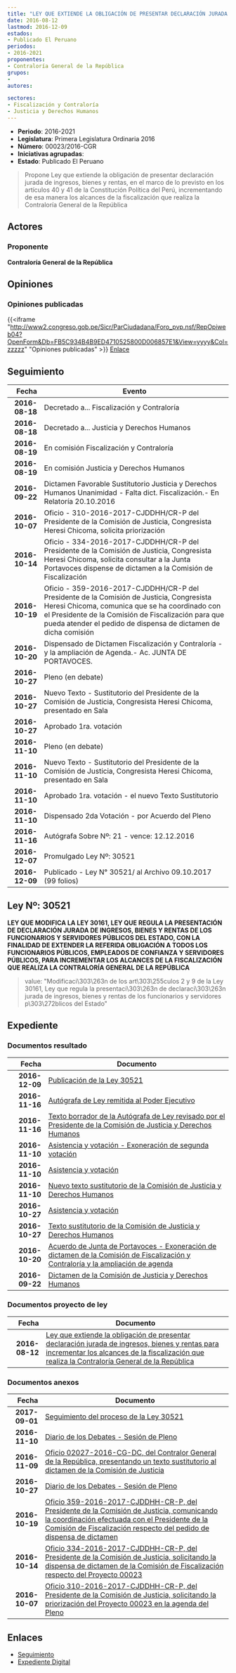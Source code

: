 ```yaml
---
title: "LEY QUE EXTIENDE LA OBLIGACIÓN DE PRESENTAR DECLARACIÓN JURADA DE INGRESOS, BIENES Y RENTAS PARA INCREMENTAR LOS ALCANCES DE LA FISCALIZACIÓN QUE REALIZA LA CONTRALORÍA GENERAL DE LA REPÚBLICA"
date: 2016-08-12
lastmod: 2016-12-09
estados:
- Publicado El Peruano
periodos:
- 2016-2021
proponentes:
- Contraloría General de la República
grupos:
- 
autores:

sectores:
- Fiscalización y Contraloría
- Justicia y Derechos Humanos
---
```

- **Periodo**: 2016-2021
- **Legislatura**: Primera Legislatura Ordinaria 2016
- **Número**: 00023/2016-CGR
- **Iniciativas agrupadas**: 
- **Estado**: Publicado El Peruano

> Propone Ley que extiende la obligación de presentar declaración jurada de ingresos, bienes y rentas, en el marco de lo previsto en los artículos 40 y 41 de la Constitución Política del Perú, incrementando de esa manera los alcances de la fiscalización que realiza la Contraloría General de la República


## Actores

### Proponente

**Contraloría General de la República**

## Opiniones

### Opiniones publicadas

{{<iframe "http://www2.congreso.gob.pe/Sicr/ParCiudadana/Foro_pvp.nsf/RepOpiweb04?OpenForm&Db=FB5C934B4B9ED4710525800D006857E1&View=yyyy&Col=zzzzz" "Opiniones publicadas" >}}
[Enlace](http://www2.congreso.gob.pe/Sicr/ParCiudadana/Foro_pvp.nsf/RepOpiweb04?OpenForm&Db=FB5C934B4B9ED4710525800D006857E1&View=yyyy&Col=zzzzz)


## Seguimiento

| Fecha | Evento |
|------:|--------|
| **2016-08-18** | Decretado a... Fiscalización y Contraloría |
| **2016-08-18** | Decretado a... Justicia y Derechos Humanos |
| **2016-08-19** | En comisión Fiscalización y Contraloría |
| **2016-08-19** | En comisión Justicia y Derechos Humanos |
| **2016-09-22** | Dictamen Favorable Sustitutorio Justicia y Derechos Humanos Unanimidad - Falta dict. Fiscalización.- En Relatoría 20.10.2016 |
| **2016-10-07** | Oficio - 310-2016-2017-CJDDHH/CR-P del Presidente de la Comisión de Justicia, Congresista Heresi Chicoma, solicita priorización |
| **2016-10-14** | Oficio - 334-2016-2017-CJDDHH/CR-P del Presidente de la Comisión de Justicia, Congresista Heresi Chicoma, solicita consultar a la Junta Portavoces dispense de dictamen a la Comisión de Fiscalización |
| **2016-10-19** | Oficio - 359-2016-2017-CJDDHH/CR-P del Presidente de la Comisión de Justicia, Congresista Heresi Chicoma, comunica que se ha coordinado con el Presidente de la Comisión de Fiscalización para que pueda atender el pedido de dispensa de dictamen de dicha comisión |
| **2016-10-20** | Dispensado de Dictamen Fiscalización y Contraloría - y la ampliación de Agenda.- Ac. JUNTA DE PORTAVOCES. |
| **2016-10-27** | Pleno (en debate) |
| **2016-10-27** | Nuevo Texto - Sustitutorio del Presidente de la Comisión de Justicia, Congresista Heresi Chicoma, presentado en Sala |
| **2016-10-27** | Aprobado 1ra. votación |
| **2016-11-10** | Pleno (en debate) |
| **2016-11-10** | Nuevo Texto - Sustitutorio del Presidente de la Comisión de Justicia, Congresista Heresi Chicoma, presentado en Sala |
| **2016-11-10** | Aprobado 1ra. votación - el nuevo Texto Sustitutorio |
| **2016-11-10** | Dispensado 2da Votación - por Acuerdo del Pleno |
| **2016-11-16** | Autógrafa Sobre Nº: 21 - vence: 12.12.2016 |
| **2016-12-07** | Promulgado Ley Nº: 30521 |
| **2016-12-09** | Publicado - Ley N° 30521/ al Archivo 09.10.2017 (99 folios) |

## Ley Nº: 30521

**LEY QUE MODIFICA LA LEY 30161, LEY QUE REGULA LA PRESENTACIÓN DE DECLARACIÓN JURADA DE INGRESOS, BIENES Y RENTAS DE LOS FUNCIONARIOS Y SERVIDORES PÚBLICOS DEL ESTADO, CON LA FINALIDAD DE EXTENDER LA REFERIDA OBLIGACIÓN A TODOS LOS FUNCIONARIOS PÚBLICOS, EMPLEADOS DE CONFIANZA Y SERVIDORES PÚBLICOS, PARA INCREMENTAR LOS ALCANCES DE LA FISCALIZACIÓN QUE REALIZA LA CONTRALORÍA GENERAL DE LA REPÚBLICA**

> value: "Modificaci\303\263n de los art\303\255culos 2 y 9 de la Ley 30161, Ley que regula la presentaci\303\263n de declaraci\303\263n jurada de ingresos, bienes y rentas de los funcionarios y servidores p\303\272blicos del Estado"


## Expediente

### Documentos resultado

| Fecha | Documento |
|------:|-----------|
| **2016-12-09** | [Publicación de la Ley 30521](http://www.leyes.congreso.gob.pe/Documentos/2016_2021/ADLP/Normas_Legales/30521-LEY.pdf) |
| **2016-11-16** | [Autógrafa de Ley remitida al Poder Ejecutivo](http://www.leyes.congreso.gob.pe/Documentos/2016_2021/ADLP/Texto_Aprobado/AU0002320161116.pdf) |
| **2016-11-16** | [Texto borrador de la Autógrafa de Ley revisado por el Presidente de la Comisión de Justicia y Derechos Humanos](http://www2.congreso.gob.pe/Sicr/TraDocEstProc/Contdoc03_2011.nsf/0/946436bfc911ec340525811b005595ee/$FILE/BAU0002320161116.pdf) |
| **2016-11-10** | [Asistencia y votación - Exoneración de segunda votación](http://www.leyes.congreso.gob.pe/Documentos/2016_2021/Asistencia_y_Votacion/Proyectos_de_Ley/Exoneracion_de_Segunda_Votacion/EAV0002320161110..pdf) |
| **2016-11-10** | [Asistencia y votación](http://www.leyes.congreso.gob.pe/Documentos/2016_2021/Asistencia_y_Votacion/Proyectos_de_Ley/AV0002320161110.pdf) |
| **2016-11-10** | [Nuevo texto sustitutorio de la Comisión de Justicia y Derechos Humanos](http://www.leyes.congreso.gob.pe/Documentos/2016_2021/Texto_Sustitutorio/Proyectos_de_Ley/TS0002320161110.pdf) |
| **2016-10-27** | [Asistencia y votación](http://www.leyes.congreso.gob.pe/Documentos/2016_2021/Asistencia_y_Votacion/Proyectos_de_Ley/AV0002320161027..pdf) |
| **2016-10-27** | [Texto sustitutorio de la Comisión de Justicia y Derechos Humanos](http://www.leyes.congreso.gob.pe/Documentos/2016_2021/Texto_Sustitutorio/Proyectos_de_Ley/TS0002320161027.pdf) |
| **2016-10-20** | [Acuerdo de Junta de Portavoces - Exoneración de dictamen de la Comisión de Fiscalización y Contraloría y la ampliación de agenda](http://www2.congreso.gob.pe/Sicr/TraDocEstProc/Contdoc03_2011.nsf/ba75101a33765c2c05257e5400552213/cf8d28e85aeea13a0525811b005c1d80/$FILE/AJP0002320161020.pdf) |
| **2016-09-22** | [Dictamen de la Comisión de Justicia y Derechos Humanos](http://www.leyes.congreso.gob.pe/Documentos/2016_2021/Dictamenes/Proyectos_de_Ley/00023DC15MAY20160922.D.pdf) |

### Documentos proyecto de ley

| Fecha | Documento |
|------:|-----------|
| **2016-08-12** | [Ley que extiende la obligación de presentar declaración jurada de ingresos, bienes y rentas para incrementar los alcances de la fiscalización que realiza la Contraloría General de la República](http://www.leyes.congreso.gob.pe/Documentos/2016_2021/Proyectos_de_Ley_y_de_Resoluciones_Legislativas/PL0001020160811..pdf) |

### Documentos anexos

| Fecha | Documento |
|------:|-----------|
| **2017-09-01** | [Seguimiento del proceso de la Ley 30521](http://www.leyes.congreso.gob.pe/Documentos/2016_2021/Seguimiento_de_Proyectos_de_Ley/00023PL20170901.PDF) |
| **2016-11-10** | [Diario de los Debates - Sesión de Pleno](http://www2.congreso.gob.pe/Sicr/DiarioDebates/Publicad.nsf/SesionesPleno/05256D6E0073DFE9052580680011229E/$FILE/PLO-2016-18.pdf) |
| **2016-11-09** | [Oficio 02027-2016-CG-DC, del Contralor General de la República, presentando un texto sustitutorio al dictamen de la Comisión de Justicia](http://www.leyes.congreso.gob.pe/Documentos/2016_2021/Oficios/Otras_Instituciones/OFICIO-02027-2016-CG-DC.PDF) |
| **2016-10-27** | [Diario de los Debates - Sesión de Pleno](http://www2.congreso.gob.pe/Sicr/DiarioDebates/Publicad.nsf/SesionesPleno/05256D6E0073DFE90525805A001467DB/$FILE/PLO-2016-17.pdf) |
| **2016-10-19** | [Oficio 359-2016-2017-CJDDHH-CR-P, del Presidente de la Comisión de Justicia, comunicando la coordinación efectuada con el Presidente de la Comisión de Fiscalización respecto del pedido de dispensa de dictamen](http://www.leyes.congreso.gob.pe/Documentos/2016_2021/Oficios/Comisiones_Ordinarias/OFICIO-359-2016-2017-CJDDHH-CR-P.PDF) |
| **2016-10-14** | [Oficio 334-2016-2017-CJDDHH-CR-P, del Presidente de la Comisión de Justicia, solicitando la dispensa de dictamen de la Comisión de Fiscalización respecto del Proyecto 00023](http://www.leyes.congreso.gob.pe/Documentos/2016_2021/Oficios/Comisiones_Ordinarias/OFICIO-334-2016-2017-CJDDHH-CR-P.PDF) |
| **2016-10-07** | [Oficio 310-2016-2017-CJDDHH-CR-P, del Presidente de la Comisión de Justicia, solicitando la priorización del Proyecto 00023 en la agenda del Pleno](http://www.leyes.congreso.gob.pe/Documentos/2016_2021/Oficios/Comisiones_Ordinarias/OFICIO-310-2016-2017-CJDDHH-CR-P.PDF) |

## Enlaces

- [Seguimiento](http://www2.congreso.gob.pe/Sicr/TraDocEstProc/CLProLey2016.nsf/f7fff46988ca05b1052578e100829cc7/8e6875824cbdb6ae0525800d0069206c?OpenDocument)
- [Expediente Digital](http://www2.congreso.gob.pe/Sicr/TraDocEstProc/CLProLey2016.nsf/f7fff46988ca05b1052578e100829cc7/8e6875824cbdb6ae0525800d0069206c?OpenDocument&Click=05257FB7005EB655.eb71d0cf91d8294e05256cdf006b5706/$Body/0.1C6C)


